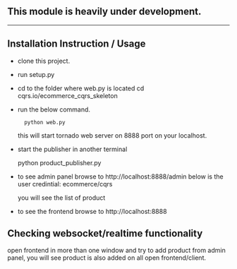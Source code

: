 This module is heavily under development.
----------------------------------------
----------------------------------------


Installation Instruction / Usage
--------------------------------

+ clone this project.

+ run
    setup.py

+ cd to the folder where web.py is located
    cd cqrs.io/ecommerce_cqrs_skeleton

+ run the below command.

        python web.py

  this will start tornado web server on 8888 port on your localhost.
  
+ start the publisher in another terminal
    
    python product_publisher.py
  
+ to see admin panel browse to http://localhost:8888/admin
  below is the user credintial:
        ecommerce/cqrs
        
  you will see the list of product
  
  
+ to see the frontend browse to http://localhost:8888



Checking websocket/realtime functionality
-----------------------------------------
open frontend in more than one window and try to add product from admin panel, you will see product is also added on all open frontend/client.








